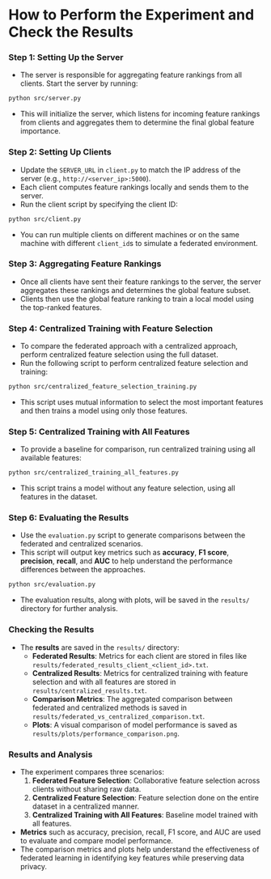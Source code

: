 # How to Perform the Experiment and Check the Results

### Step 1: Setting Up the Server
- The server is responsible for aggregating feature rankings from all clients. Start the server by running:
```sh
python src/server.py
```
- This will initialize the server, which listens for incoming feature rankings from clients and aggregates them to determine the final global feature importance.

### Step 2: Setting Up Clients
- Update the `SERVER_URL` in `client.py` to match the IP address of the server (e.g., `http://<server_ip>:5000`).
- Each client computes feature rankings locally and sends them to the server.
- Run the client script by specifying the client ID:
```sh
python src/client.py
```
- You can run multiple clients on different machines or on the same machine with different `client_id`s to simulate a federated environment.

### Step 3: Aggregating Feature Rankings
- Once all clients have sent their feature rankings to the server, the server aggregates these rankings and determines the global feature subset.
- Clients then use the global feature ranking to train a local model using the top-ranked features.

### Step 4: Centralized Training with Feature Selection
- To compare the federated approach with a centralized approach, perform centralized feature selection using the full dataset.
- Run the following script to perform centralized feature selection and training:
```sh
python src/centralized_feature_selection_training.py
```
- This script uses mutual information to select the most important features and then trains a model using only those features.

### Step 5: Centralized Training with All Features
- To provide a baseline for comparison, run centralized training using all available features:
```sh
python src/centralized_training_all_features.py
```
- This script trains a model without any feature selection, using all features in the dataset.

### Step 6: Evaluating the Results
- Use the `evaluation.py` script to generate comparisons between the federated and centralized scenarios.
- This script will output key metrics such as **accuracy**, **F1 score**, **precision**, **recall**, and **AUC** to help understand the performance differences between the approaches.
```sh
python src/evaluation.py
```
- The evaluation results, along with plots, will be saved in the `results/` directory for further analysis.

### Checking the Results
- The **results** are saved in the `results/` directory:
  - **Federated Results**: Metrics for each client are stored in files like `results/federated_results_client_<client_id>.txt`.
  - **Centralized Results**: Metrics for centralized training with feature selection and with all features are stored in `results/centralized_results.txt`.
  - **Comparison Metrics**: The aggregated comparison between federated and centralized methods is saved in `results/federated_vs_centralized_comparison.txt`.
  - **Plots**: A visual comparison of model performance is saved as `results/plots/performance_comparison.png`.

### Results and Analysis
- The experiment compares three scenarios:
  1. **Federated Feature Selection**: Collaborative feature selection across clients without sharing raw data.
  2. **Centralized Feature Selection**: Feature selection done on the entire dataset in a centralized manner.
  3. **Centralized Training with All Features**: Baseline model trained with all features.
- **Metrics** such as accuracy, precision, recall, F1 score, and AUC are used to evaluate and compare model performance.
- The comparison metrics and plots help understand the effectiveness of federated learning in identifying key features while preserving data privacy.

